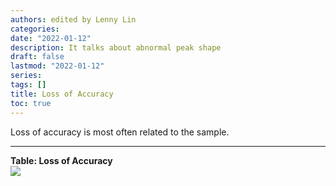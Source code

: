 ```yaml
---
authors: edited by Lenny Lin
categories: 
date: "2022-01-12"
description: It talks about abnormal peak shape
draft: false
lastmod: "2022-01-12"
series: 
tags: []
title: Loss of Accuracy
toc: true
---
```







<!--more-->

Loss of accuracy is most often related to the sample.  

***
<figcaption><b>Table: Loss of Accuracy</b></figcaption>
<img src = "/docs/images/Screenshot 2022-01-12 222127.png"/>
